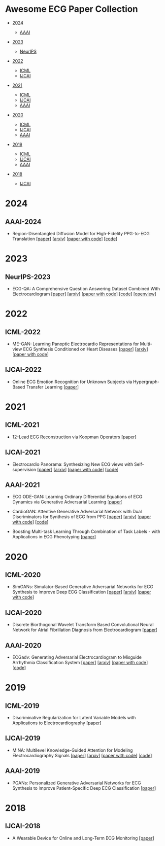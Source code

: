 # Awesome ECG Paper Collection

- [2024](#2024)
  - [AAAI](#aaai-2024)

- [2023](#2023)
  - [NeurIPS](#neurips-2023)

- [2022](#2022)
  - [ICML](#icml-2022)
  - [IJCAI](#ijcai-2022)

- [2021](#2021)
  - [ICML](#icml-2021)
  - [IJCAI](#ijcai-2021)
  - [AAAI](#aaai-2021)

- [2020](#2020)
  - [ICML](#icml-2020)
  - [IJCAI](#ijcai-2020)
  - [AAAI](#aaai-2020)

- [2019](#2019)
  - [ICML](#icml-2019)
  - [IJCAI](#ijcai-2019)
  - [AAAI](#aaai-2019)

- [2018](#2018)
  - [IJCAI](#ijcai-2018)



# 2024


## AAAI-2024


- Region-Disentangled Diffusion Model for High-Fidelity PPG-to-ECG Translation [[paper](https://ojs.aaai.org/index.php/AAAI/article/view/29422)] [[arxiv](https://arxiv.org/abs/2308.13568)] [[paper with code](https://paperswithcode.com/paper/region-disentangled-diffusion-model-for-high)] [[code](https://github.com/debadityaqu/rddm)]



# 2023


## NeurIPS-2023


- ECG-QA: A Comprehensive Question Answering Dataset Combined With Electrocardiogram [[paper](https://proceedings.neurips.cc/paper_files/paper/2023/hash/d0b67349dd16b83b2cf6167fb4e2be50-Abstract-Datasets_and_Benchmarks.html)] [[arxiv](https://arxiv.org/abs/2306.15681)] [[paper with code](https://paperswithcode.com/paper/ecg-qa-a-comprehensive-question-answering)] [[code](https://github.com/jwoo5/ecg-qa)] [[openview](https://openreview.net/forum?id=YWJ7Yi4OtH)]


# 2022


## ICML-2022


- ME-GAN: Learning Panoptic Electrocardio Representations for Multi-view ECG Synthesis Conditioned on Heart Diseases [[paper](https://proceedings.mlr.press/v162/chen22n.html)] [[arxiv](https://arxiv.org/abs/2207.10670)] [[paper with code](https://paperswithcode.com/paper/me-gan-learning-panoptic-electrocardio)]


## IJCAI-2022


- Online ECG Emotion Recognition for Unknown Subjects via Hypergraph-Based Transfer Learning [[paper](https://www.ijcai.org/proceedings/2022/509)]


# 2021


## ICML-2021


- 12-Lead ECG Reconstruction via Koopman Operators [[paper](https://proceedings.mlr.press/v139/golany21a.html)]


## IJCAI-2021


- Electrocardio Panorama: Synthesizing New ECG views with Self-supervision [[paper](https://www.ijcai.org/proceedings/2021/495)] [[arxiv](https://arxiv.org/abs/2105.06293)] [[paper with code](https://paperswithcode.com/paper/electrocardio-panorama-synthesizing-new-ecg)] [[code](https://github.com/WhatAShot/Electrocardio-Panorama)]


## AAAI-2021


- ECG ODE-GAN: Learning Ordinary Differential Equations of ECG Dynamics via Generative Adversarial Learning [[paper](https://ojs.aaai.org/index.php/AAAI/article/view/16086)]

- CardioGAN: Attentive Generative Adversarial Network with Dual Discriminators for Synthesis of ECG from PPG [[paper](https://ojs.aaai.org/index.php/AAAI/article/view/16126)] [[arxiv](https://arxiv.org/abs/2010.00104)] [[paper with code](https://paperswithcode.com/paper/cardiogan-attentive-generative-adversarial)] [[code](https://github.com/pritamqu/ppg2ecg-cardiogan)]

- Boosting Multi-task Learning Through Combination of Task Labels - with Applications in ECG Phenotyping [[paper](https://ojs.aaai.org/index.php/AAAI/article/view/16949)]



# 2020


## ICML-2020


- SimGANs: Simulator-Based Generative Adversarial Networks for ECG Synthesis to Improve Deep ECG Classification [[paper](https://proceedings.mlr.press/v119/golany20a.html)] [[arxiv](https://arxiv.org/abs/2006.15353)] [[paper with code](https://paperswithcode.com/paper/simgans-simulator-based-generative)]


## IJCAI-2020


- Discrete Biorthogonal Wavelet Transform Based Convolutional Neural Network for Atrial Fibrillation Diagnosis from Electrocardiogram [[paper](https://www.ijcai.org/proceedings/2020/607)]


## AAAI-2020


- ECGadv: Generating Adversarial Electrocardiogram to Misguide Arrhythmia Classification System [[paper](https://ojs.aaai.org/index.php/AAAI/article/view/5748)] [[arxiv](https://arxiv.org/abs/1901.03808)] [[paper with code](https://paperswithcode.com/paper/ecgadv-generating-adversarial)] [[code](https://github.com/codespace123/ECGadv)]



# 2019


## ICML-2019


- Discriminative Regularization for Latent Variable Models with Applications to Electrocardiography [[paper](https://proceedings.mlr.press/v97/miller19a.html)]


## IJCAI-2019


- MINA: Multilevel Knowledge-Guided Attention for Modeling Electrocardiography Signals [[paper](https://www.ijcai.org/proceedings/2019/816)] [[arxiv](https://arxiv.org/abs/1905.11333)] [[paper with code](https://paperswithcode.com/paper/mina-multilevel-knowledge-guided-attention)] [[code](https://github.com/hsd1503/MINA)]


## AAAI-2019


- PGANs: Personalized Generative Adversarial Networks for ECG Synthesis to Improve Patient-Specific Deep ECG Classification [[paper](https://ojs.aaai.org/index.php/AAAI/article/view/3830)]



# 2018


## IJCAI-2018


- A Wearable Device for Online and Long-Term ECG Monitoring [[paper](https://www.ijcai.org/proceedings/2018/855)]